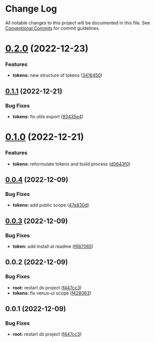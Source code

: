 # Change Log

All notable changes to this project will be documented in this file.
See [Conventional Commits](https://conventionalcommits.org) for commit guidelines.

# [0.2.0](https://github.com/rcasachi/venus/compare/@venusui/tokens@0.1.1...@venusui/tokens@0.2.0) (2022-12-23)

### Features

- **tokens:** new structure of tokens ([3416450](https://github.com/rcasachi/venus/commit/34164507688cdb46819f9d93add279acdce3559f))

## [0.1.1](https://github.com/rcasachi/venus/compare/@venusui/tokens@0.1.0...@venusui/tokens@0.1.1) (2022-12-21)

### Bug Fixes

- **tokens:** fix utils export ([93435e4](https://github.com/rcasachi/venus/commit/93435e47eca3d3586b4ce57ff0cc23ab17dd203b))

# [0.1.0](https://github.com/rcasachi/venus/compare/@venusui/tokens@0.0.4...@venusui/tokens@0.1.0) (2022-12-21)

### Features

- **tokens:** reformulate tokens and build process ([d0643f0](https://github.com/rcasachi/venus/commit/d0643f092fcab8f0d395ed0f0f3c363dfe1887b9))

## [0.0.4](https://github.com/rcasachi/venus/compare/@venusui/tokens@0.0.3...@venusui/tokens@0.0.4) (2022-12-09)

### Bug Fixes

- **tokens:** add public scope ([47e830d](https://github.com/rcasachi/venus/commit/47e830d39ab43bb35401fe70f82624f9c8c0982a))

## [0.0.3](https://github.com/rcasachi/venus/compare/@venusui/tokens@0.0.2...@venusui/tokens@0.0.3) (2022-12-09)

### Bug Fixes

- **token:** add install at readme ([f687065](https://github.com/rcasachi/venus/commit/f6870652e6fb826d2e1f5689fae156011d74db2a))

## 0.0.2 (2022-12-09)

### Bug Fixes

- **root:** restart ds project ([f447cc3](https://github.com/rcasachi/venus/commit/f447cc3a7492141e253b7448287fe4f15bcab8eb))
- **tokens:** fix venus-ui scope ([f428063](https://github.com/rcasachi/venus/commit/f4280630461ea90704528622fa7487a1752f382a))

## 0.0.1 (2022-12-09)

### Bug Fixes

- **root:** restart ds project ([f447cc3](https://github.com/rcasachi/venus/commit/f447cc3a7492141e253b7448287fe4f15bcab8eb))
